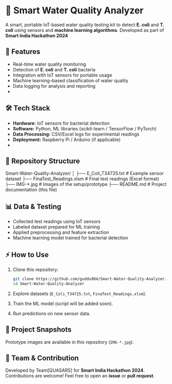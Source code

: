 
# 🌊 Smart Water Quality Analyzer

A smart, portable IoT-based water quality testing kit to detect **E. coli** and **T. coli** using sensors and **machine learning algorithms**.
Developed as part of **Smart India Hackathon 2024**

## 🚀 Features

* Real-time water quality monitoring
* Detection of **E. coli** and **T. coli** bacteria
* Integration with IoT sensors for portable usage
* Machine learning–based classification of water quality
* Data logging for analysis and reporting
* 
## 🛠️ Tech Stack

* **Hardware:** IoT sensors for bacterial detection
* **Software:** Python, ML libraries (scikit-learn / TensorFlow / PyTorch)
* **Data Processing:** CSV/Excel logs for experimental readings
* **Deployment:** Raspberry Pi / Arduino (if applicable)
* 
## 📂 Repository Structure

Smart-Water-Quality-Analyzer/
│
├── E_Coli_T34725.txt          # Example sensor dataset
├── FinaTest_Readings.xlsm     # Final test readings (Excel format)
├── IMG-*.jpg                  # Images of the setup/prototype
├── README.md                  # Project documentation (this file)


## 📊 Data & Testing

* Collected test readings using IoT sensors
* Labeled dataset prepared for ML training
* Applied preprocessing and feature extraction
* Machine learning model trained for bacterial detection

## ⚡ How to Use

1. Clone this repository:

   ```bash
   git clone https://github.com/guddu904/Smart-Water-Quality-Analyzer.git
   cd Smart-Water-Quality-Analyzer
   ```
2. Explore datasets (`E_Coli_T34725.txt`, `FinaTest_Readings.xlsm`).
3. Train the ML model (script will be added soon).
4. Run predictions on new sensor data.

## 📸 Project Snapshots

Prototype images are available in this repository (`IMG-*.jpg`).

## 👥 Team & Contribution

Developed by Team[QUASARS] for **Smart India Hackathon 2024**.
Contributions are welcome! Feel free to open an **issue** or **pull request**.
